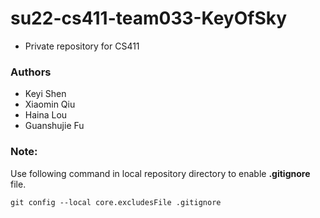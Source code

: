# su22-cs411-team033-KeyOfSky
- Private repository for CS411

### Authors

- Keyi Shen
- Xiaomin Qiu
- Haina Lou
- Guanshujie Fu

### Note:

Use following command in local repository directory to enable **.gitignore** file.

```shell
git config --local core.excludesFile .gitignore
```

